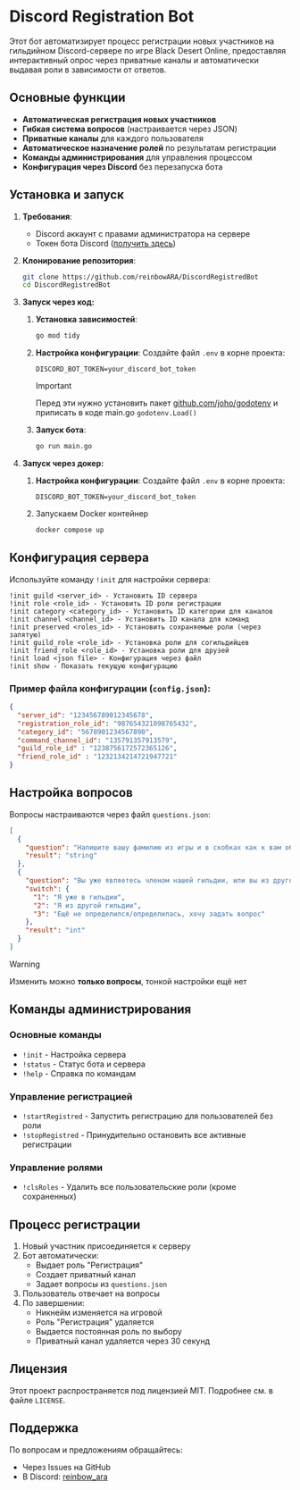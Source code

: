 # Discord Registration Bot

Этот бот автоматизирует процесс регистрации новых участников на гильдийном Discord-сервере по игре Black Desert Online, предоставляя интерактивный опрос через приватные каналы и автоматически выдавая роли в зависимости от ответов.

## Основные функции

- **Автоматическая регистрация новых участников**
- **Гибкая система вопросов** (настраивается через JSON)
- **Приватные каналы** для каждого пользователя
- **Автоматическое назначение ролей** по результатам регистрации
- **Команды администрирования** для управления процессом
- **Конфигурация через Discord** без перезапуска бота

## Установка и запуск

1. **Требования**:
   - Discord аккаунт с правами администратора на сервере
   - Токен бота Discord ([получить здесь](https://discord.com/developers/applications))

2. **Клонирование репозитория**:
   ```bash
   git clone https://github.com/reinbowARA/DiscordRegistredBot
   cd DiscordRegistredBot
   ```
3. **Запуск через код:**
   1. **Установка зависимостей**:
      ```bash
      go mod tidy
      ```
   2. **Настройка конфигурации**:
       Создайте файл `.env` в корне проекта:
        ```
        DISCORD_BOT_TOKEN=your_discord_bot_token
        ```
        > [!IMPORTANT]
        > Перед эти нужно установить пакет [github.com/joho/godotenv](https://github.com/joho/godotenv) и приписать в коде main.go `godotenv.Load()`
   3. **Запуск бота**:
      ```bash
      go run main.go
      ```
4. **Запуск через докер:**
   1.  **Настройка конфигурации**:
       Создайте файл `.env` в корне проекта:
        ```
        DISCORD_BOT_TOKEN=your_discord_bot_token
        ```
   2. Запускаем Docker контейнер
      ```sh
      docker compose up
      ```
## Конфигурация сервера

Используйте команду `!init` для настройки сервера:

```
!init guild <server_id> - Установить ID сервера
!init role <role_id> - Установить ID роли регистрации
!init category <category_id> - Установить ID категории для каналов
!init channel <channel_id> - Установить ID канала для команд
!init preserved <roles_id> - Установить сохраняемые роли (через запятую)
!init guild_role <role_id> - Установка роли для согильдийцев
!init friend_role <role_id> - Установка роли для друзей
!init load <json file> - Конфигурация через файл
!init show - Показать текущую конфигурацию
```

### Пример файла конфигурации (`config.json`):
```json
{
  "server_id": "123456789012345678",
  "registration_role_id": "987654321098765432",
  "category_id": "5678901234567890",
  "command_channel_id": "135791357913579",
  "guild_role_id" : "1238756172572365126",
  "friend_role_id" : "1232134214721947721"
}
```

## Настройка вопросов

Вопросы настраиваются через файл `questions.json`:

```json
[
  {
    "question": "Напишите вашу фамилию из игры и в скобках как к вам обращаться (пример: `Nikiwaru (Роман)`)",
    "result": "string"
  },
  {
    "question": "Вы уже являетесь членом нашей гильдии, или вы из другой гильдии для найма, или вы собираетесь к нам, но у вас есть вопросы?",
    "switch": {
      "1": "Я уже в гильдии",
      "2": "Я из другой гильдии",
      "3": "Ещё не определился/определилась, хочу задать вопрос"
    },
    "result": "int"
  }
]
```
> [!Warning]
> Изменить можно **только вопросы**, тонкой настройки ещё нет
## Команды администрирования

### Основные команды
- `!init` - Настройка сервера
- `!status` - Статус бота и сервера
- `!help` - Справка по командам

### Управление регистрацией
- `!startRegistred` - Запустить регистрацию для пользователей без роли
- `!stopRegistred` - Принудительно остановить все активные регистрации

### Управление ролями
- `!clsRoles` - Удалить все пользовательские роли (кроме сохраненных)

## Процесс регистрации

1. Новый участник присоединяется к серверу
2. Бот автоматически:
   - Выдает роль "Регистрация"
   - Создает приватный канал
   - Задает вопросы из `questions.json`
3. Пользователь отвечает на вопросы
4. По завершении:
   - Никнейм изменяется на игровой
   - Роль "Регистрация" удаляется
   - Выдается постоянная роль по выбору
   - Приватный канал удаляется через 30 секунд

## Лицензия

Этот проект распространяется под лицензией MIT. Подробнее см. в файле `LICENSE`.

## Поддержка

По вопросам и предложениям обращайтесь:
- Через Issues на GitHub
- В Discord: [reinbow_ara](https://discord.com/users/302859679929729024)
